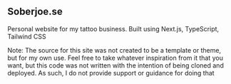 

## Soberjoe.se

Personal website for my tattoo business.
Built using Next.js, TypeScript, Tailwind CSS

Note: The source for this site was not created to be a template or theme, but for my own use. Feel free to take whatever inspiration from it that you want, but this code was not written with the intention of being cloned and deployed. As such, I do not provide support or guidance for doing that
